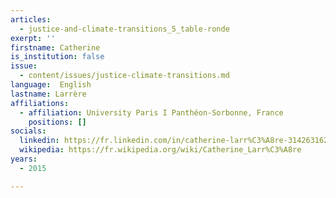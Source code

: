 ```yaml
---
articles:
  - justice-and-climate-transitions_5_table-ronde
exerpt: ''
firstname: Catherine
is_institution: false
issue:
  - content/issues/justice-climate-transitions.md
language:  English
lastname: Larrère
affiliations:
  - affiliation: University Paris I Panthéon-Sorbonne, France
    positions: []
socials:
  linkedin: https://fr.linkedin.com/in/catherine-larr%C3%A8re-314263162
  wikipedia: https://fr.wikipedia.org/wiki/Catherine_Larr%C3%A8re
years:
  - 2015

---
```


